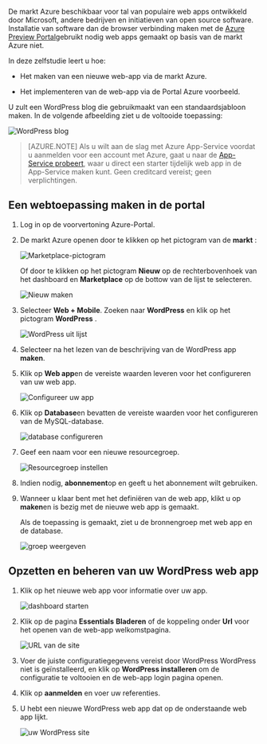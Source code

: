 De markt Azure beschikbaar voor tal van populaire web apps ontwikkeld door Microsoft, andere bedrijven en initiatieven van open source software. Installatie van software dan de browser verbinding maken met de [Azure Preview Portal](http://go.microsoft.com/fwlink/?LinkId=529715)gebruikt nodig web apps gemaakt op basis van de markt Azure niet. 

In deze zelfstudie leert u hoe:

- Het maken van een nieuwe web-app via de markt Azure.

- Het implementeren van de web-app via de Portal Azure voorbeeld.
 
U zult een WordPress blog die gebruikmaakt van een standaardsjabloon maken. In de volgende afbeelding ziet u de voltooide toepassing:


![WordPress blog][13]

>[AZURE.NOTE] Als u wilt aan de slag met Azure App-Service voordat u aanmelden voor een account met Azure, gaat u naar de [App-Service probeert](http://go.microsoft.com/fwlink/?LinkId=523751), waar u direct een starter tijdelijk web app in de App-Service maken kunt. Geen creditcard vereist; geen verplichtingen.

## <a name="create-a-web-app-in-the-portal"></a>Een webtoepassing maken in de portal

1. Log in op de voorvertoning Azure-Portal.

2. De markt Azure openen door te klikken op het pictogram van de **markt** :

    ![Marketplace-pictogram][marketplace]

    Of door te klikken op het pictogram **Nieuw** op de rechterbovenhoek van het dashboard en **Marketplace** op de bottow van de lijst te selecteren.
    
    ![Nieuw maken][5]
    
3. Selecteer **Web + Mobile**. Zoeken naar **WordPress** en klik op het pictogram **WordPress** .

    ![WordPress uit lijst][7]
    
5. Selecteer na het lezen van de beschrijving van de WordPress app **maken**.

6. Klik op **Web app**en de vereiste waarden leveren voor het configureren van uw web app.
    
    ![Configureer uw app][8]

7. Klik op **Database**en bevatten de vereiste waarden voor het configureren van de MySQL-database. 

    ![database configureren][database]

8. Geef een naam voor een nieuwe resourcegroep.

    ![Resourcegroep instellen][groupname]

8. Indien nodig, **abonnement**op en geeft u het abonnement wilt gebruiken. 

7. Wanneer u klaar bent met het definiëren van de web app, klikt u op **maken**en is bezig met de nieuwe web app is gemaakt.

   Als de toepassing is gemaakt, ziet u de bronnengroep met web app en de database.

   ![groep weergeven][resourcegroup]

## <a name="launch-and-manage-your-wordpress-web-app"></a>Opzetten en beheren van uw WordPress web app
    
1. Klik op het nieuwe web app voor informatie over uw app.

    ![dashboard starten][10]

2. Klik op de pagina **Essentials** **Bladeren** of de koppeling onder **Url** voor het openen van de web-app welkomstpagina.

    ![URL van de site][browse]

3. Voer de juiste configuratiegegevens vereist door WordPress WordPress niet is geïnstalleerd, en klik op **WordPress installeren** om de configuratie te voltooien en de web-app login pagina openen.

4. Klik op **aanmelden** en voer uw referenties.  

5. U hebt een nieuwe WordPress web app dat op de onderstaande web app lijkt.    

    ![uw WordPress site][13]






[5]: ./media/website-from-gallery/start-marketplace.png
[6]: ./media/website-from-gallery/wordpressgallery-02.png
[7]: ./media/website-from-gallery/search-web-app.png
[8]: ./media/website-from-gallery/set-web-app.png
[9]: ./media/website-from-gallery/wordpressgallery-05.png
[10]: ./media/website-from-gallery/select-web.png
[13]: ./media/website-from-gallery/wordpressgallery-09.png
[webapps]: ./media/website-from-gallery/selectwebapps.png
[database]: ./media/website-from-gallery/set-db.png
[resourcegroup]: ./media/website-from-gallery/show-rg.png
[browse]: ./media/website-from-gallery/browse-web.png
[marketplace]: ./media/website-from-gallery/marketplace-icon.png
[groupname]: ./media/website-from-gallery/set-rg.png

